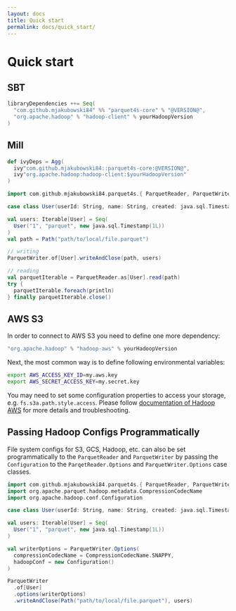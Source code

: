 ```yaml
---
layout: docs
title: Quick start
permalink: docs/quick_start/
---
```


# Quick start

## SBT

```scala
libraryDependencies ++= Seq(
  "com.github.mjakubowski84" %% "parquet4s-core" % "@VERSION@",
  "org.apache.hadoop" % "hadoop-client" % yourHadoopVersion
)
```

## Mill

```scala
def ivyDeps = Agg(
  ivy"com.github.mjakubowski84::parquet4s-core:@VERSION@",
  ivy"org.apache.hadoop:hadoop-client:$yourHadoopVersion"
)
```

```scala mdoc:compile-only
import com.github.mjakubowski84.parquet4s.{ ParquetReader, ParquetWriter, Path }

case class User(userId: String, name: String, created: java.sql.Timestamp)

val users: Iterable[User] = Seq(
  User("1", "parquet", new java.sql.Timestamp(1L))
)
val path = Path("path/to/local/file.parquet")

// writing
ParquetWriter.of[User].writeAndClose(path, users)

// reading
val parquetIterable = ParquetReader.as[User].read(path)
try {
  parquetIterable.foreach(println)
} finally parquetIterable.close()
```

## AWS S3

In order to connect to AWS S3 you need to define one more dependency:

```scala
"org.apache.hadoop" % "hadoop-aws" % yourHadoopVersion
```

Next, the most common way is to define following environmental variables:

```bash
export AWS_ACCESS_KEY_ID=my.aws.key
export AWS_SECRET_ACCESS_KEY=my.secret.key
```

You may need to set some configuration properties to access your storage, e.g. `fs.s3a.path.style.access`. 
Please follow [documentation of Hadoop AWS](https://hadoop.apache.org/docs/current/hadoop-aws/tools/hadoop-aws/index.html) for more details and troubleshooting.

## Passing Hadoop Configs Programmatically

File system configs for S3, GCS, Hadoop, etc. can also be set programmatically to the `ParquetReader` and `ParquetWriter` by passing the `Configuration` to the `ParqetReader.Options` and `ParquetWriter.Options` case classes.  

```scala mdoc:compile-only
import com.github.mjakubowski84.parquet4s.{ ParquetReader, ParquetWriter, Path }
import org.apache.parquet.hadoop.metadata.CompressionCodecName
import org.apache.hadoop.conf.Configuration

case class User(userId: String, name: String, created: java.sql.Timestamp)

val users: Iterable[User] = Seq(
  User("1", "parquet", new java.sql.Timestamp(1L))
)

val writerOptions = ParquetWriter.Options(
  compressionCodecName = CompressionCodecName.SNAPPY,
  hadoopConf = new Configuration()
)

ParquetWriter
  .of[User]
  .options(writerOptions)
  .writeAndClose(Path("path/to/local/file.parquet"), users)
```
